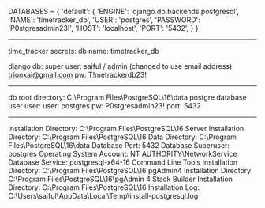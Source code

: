 DATABASES = {
'default': {
'ENGINE': 'django.db.backends.postgresql',
'NAME': 'timetracker_db',
'USER': 'postgres',
'PASSWORD': 'P0stgresadmin23!',
'HOST': 'localhost',
'PORT': '5432',
}
}

---

time_tracker secrets:
db name: timetracker_db

django db:
super user: saiful / admin (changed to use email address)
trionxai@gmail.com
pw: T!metrackerdb23!

---

db root directory: C:\Program Files\PostgreSQL\16\data
postgre database user user:
user: postgres
pw: P0stgresadmin23!
port: 5432

---

Installation Directory: C:\Program Files\PostgreSQL\16
Server Installation Directory: C:\Program Files\PostgreSQL\16
Data Directory: C:\Program Files\PostgreSQL\16\data
Database Port: 5432
Database Superuser: postgres
Operating System Account: NT AUTHORITY\NetworkService
Database Service: postgresql-x64-16
Command Line Tools Installation Directory: C:\Program Files\PostgreSQL\16
pgAdmin4 Installation Directory: C:\Program Files\PostgreSQL\16\pgAdmin 4
Stack Builder Installation Directory: C:\Program Files\PostgreSQL\16
Installation Log: C:\Users\saiful\AppData\Local\Temp\install-postgresql.log
